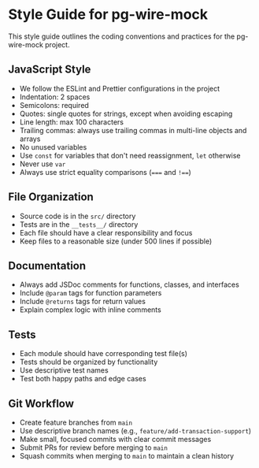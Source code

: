 # Style Guide for pg-wire-mock

This style guide outlines the coding conventions and practices for the pg-wire-mock project.

## JavaScript Style

- We follow the ESLint and Prettier configurations in the project
- Indentation: 2 spaces
- Semicolons: required
- Quotes: single quotes for strings, except when avoiding escaping
- Line length: max 100 characters
- Trailing commas: always use trailing commas in multi-line objects and arrays
- No unused variables
- Use `const` for variables that don't need reassignment, `let` otherwise
- Never use `var`
- Always use strict equality comparisons (`===` and `!==`)

## File Organization

- Source code is in the `src/` directory
- Tests are in the `__tests__/` directory
- Each file should have a clear responsibility and focus
- Keep files to a reasonable size (under 500 lines if possible)

## Documentation

- Always add JSDoc comments for functions, classes, and interfaces
- Include `@param` tags for function parameters
- Include `@returns` tags for return values
- Explain complex logic with inline comments

## Tests

- Each module should have corresponding test file(s)
- Tests should be organized by functionality
- Use descriptive test names
- Test both happy paths and edge cases

## Git Workflow

- Create feature branches from `main`
- Use descriptive branch names (e.g., `feature/add-transaction-support`)
- Make small, focused commits with clear commit messages
- Submit PRs for review before merging to `main`
- Squash commits when merging to `main` to maintain a clean history
